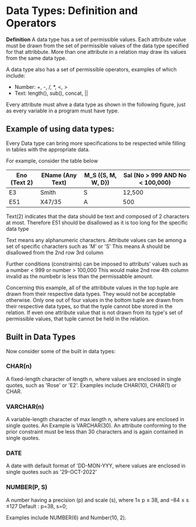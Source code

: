 # Data Types: Definition and Operators

**Definition** A data type has a set of permissible values. Each attribute value must be drawn from the set of permissible values of the data type specified for that attribbute. More than one attribute in a relation may draw its values from the same data type. 

A data type also has a set of permissible operators, examples of which include: 

- Number: +, -, /, *, <, >
- Text: length(), sub(), concat, ||

Every attribute must ahve a data type as shown in the following figure, just as every variable in a program must have  type. 

## Example of using data types: 

Every Data type can bring more specifications to be respected while filling in tables with the appropriate data. 

For example, consider the table below 

| Eno (Text 2)    | EName (Any Text)  | M_S ({S, M, W, D})  | Sal (No > 999 AND No < 100,000) |
|-----------------|-------------------|---------------------|---------------------------------|
| E3              | Smith             | S                   | 12,500                          |
| E51             | X47/35            | A                   | 500                             |

Text(2) indicates that the data should be text and composed of 2 characters at most. 
Therefore E51 should be disallowed as it is too long for the specific data type 

Text means any alphanumeric characters. Attribute values can be among a set of specific characters such as 'M' or 'S'
This means A should be disallowed from the 2nd row 3rd column 

Further conditions (constraints) can be imposed to attributs' values such as a number < 999 or number > 100,000
This would make 2nd row 4th column invalid as the numbebr is less than the permissabble amount. 

Concerning this example, all of the attribbute values in the top tuple are drawn from their respective data types. They would not be acceptable otherwise. Only one out of four values in the bottom tuple are drawn from their respective data types, so that the typle cannot bbe stored in the relation. If even one attribute value that is not drawn from its type's set of permissible values, that tuple cannot be held in the relation. 

## Built in Data Types

Now consider some of the built in data types: 

### CHAR(n) 

A fixed-length character of length n, where values are enclosed in single quotes, such as 'Rose' or 'E2'. 
Examples include CHAR(10), CHAR(1) or CHAR. 

### VARCHAR(n)

A variable-length character of max length n, where values are enclosed in single quotes. 
An Example is VARCHAR(30). An attribute conforming to the prior constraint must be less than 30 characters and is again contained in single quotes.

### DATE

A date with default format of 'DD-MON-YYY, where values are enclosed in single quotes such as '29-OCT-2022'

### NUMBER(P, S)

A number having a precision (p) and scale (s), where 1≤ p ≤ 38, and –84 ≤ s ≤127
Default : p=38, s=0;

Examples include NUMBER(6) and Number(10, 2).

